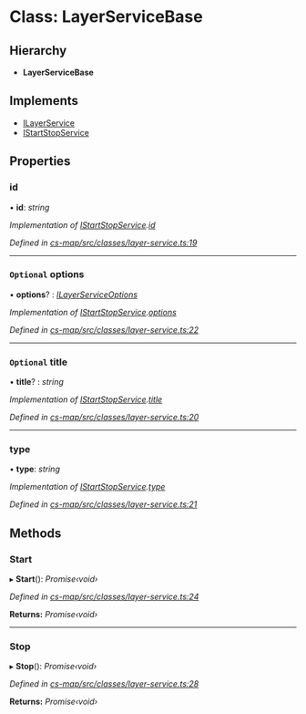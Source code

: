 # Class: LayerServiceBase

## Hierarchy

* **LayerServiceBase**

## Implements

* [ILayerService](../interfaces/_cs_map_src_classes_layer_service_.ilayerservice.md)
* [IStartStopService](../interfaces/_cs_map_src_classes_layer_service_.istartstopservice.md)

## Properties

###  id

• **id**: *string*

*Implementation of [IStartStopService](../interfaces/_cs_map_src_classes_layer_service_.istartstopservice.md).[id](../interfaces/_cs_map_src_classes_layer_service_.istartstopservice.md#id)*

*Defined in [cs-map/src/classes/layer-service.ts:19](https://github.com/TNOCS/csnext/blob/38d1409e/packages/cs-map/src/classes/layer-service.ts#L19)*

___

### `Optional` options

• **options**? : *[ILayerServiceOptions](../interfaces/_cs_map_src_classes_layer_service_options_.ilayerserviceoptions.md)*

*Implementation of [IStartStopService](../interfaces/_cs_map_src_classes_layer_service_.istartstopservice.md).[options](../interfaces/_cs_map_src_classes_layer_service_.istartstopservice.md#optional-options)*

*Defined in [cs-map/src/classes/layer-service.ts:22](https://github.com/TNOCS/csnext/blob/38d1409e/packages/cs-map/src/classes/layer-service.ts#L22)*

___

### `Optional` title

• **title**? : *string*

*Implementation of [IStartStopService](../interfaces/_cs_map_src_classes_layer_service_.istartstopservice.md).[title](../interfaces/_cs_map_src_classes_layer_service_.istartstopservice.md#optional-title)*

*Defined in [cs-map/src/classes/layer-service.ts:20](https://github.com/TNOCS/csnext/blob/38d1409e/packages/cs-map/src/classes/layer-service.ts#L20)*

___

###  type

• **type**: *string*

*Implementation of [IStartStopService](../interfaces/_cs_map_src_classes_layer_service_.istartstopservice.md).[type](../interfaces/_cs_map_src_classes_layer_service_.istartstopservice.md#type)*

*Defined in [cs-map/src/classes/layer-service.ts:21](https://github.com/TNOCS/csnext/blob/38d1409e/packages/cs-map/src/classes/layer-service.ts#L21)*

## Methods

###  Start

▸ **Start**(): *Promise‹void›*

*Defined in [cs-map/src/classes/layer-service.ts:24](https://github.com/TNOCS/csnext/blob/38d1409e/packages/cs-map/src/classes/layer-service.ts#L24)*

**Returns:** *Promise‹void›*

___

###  Stop

▸ **Stop**(): *Promise‹void›*

*Defined in [cs-map/src/classes/layer-service.ts:28](https://github.com/TNOCS/csnext/blob/38d1409e/packages/cs-map/src/classes/layer-service.ts#L28)*

**Returns:** *Promise‹void›*

